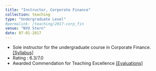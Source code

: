 ```yaml
---
title: "Instructor, Corporate Finance"
collection: teaching
type: "Undergraduate Level"
#permalink: /teaching/2017-corp_fin
venue: "NYU Stern"
date: 07-01-2017
---
```


<ul>
  <li>Sole instructor for the undergraduate course in Corporate Finance. <a href="http://manasagopal23.github.io/files/Syllabus_updated.pdf" target="_blank">[Syllabus]</a> </li> 
  <li>Rating : 6.3/7.0</li> 
  <li>Awarded Commendation for Teaching Excellence  <a href= "http://manasagopal23.github.io/files/Evaluations.pdf" target="_blank"> [Evaluations] </li>
</ul> 

